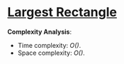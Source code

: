 # [Largest Rectangle](https://www.hackerrank.com/challenges/largest-rectangle)

__Complexity Analysis__:
* Time complexity: _O()_.
* Space complexity: _O()_.
